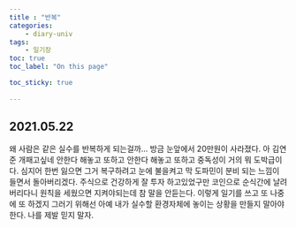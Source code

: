 ```yaml
---
title : "반복"
categories:
    - diary-univ
tags:
    - 일기장
toc: true
toc_label: "On this page"

toc_sticky: true
    
---
```

## 2021.05.22
왜 사람은 같은 실수를 반복하게 되는걸까...
방금 눈앞에서 20만원이 사라졌다. 아 김연준 개패고싶네
안한다 해놓고 또하고 안한다 해놓고 또하고 중독성이 거의 뭐 도박급이다.
심지어 한번 잃으면 그거 복구하려고 눈에 불을켜고 막 도파민이 분비 되는 느낌이 들면서 돌아버리겠다.
주식으로 건강하게 잘 투자 하고있었구만 코인으로 순식간에 날려버리다니
원칙을 세웠으면 지켜야되는데 참 말을 안듣는다. 이렇게 일기를 쓰고 또 나중에 또 하겠지 그러기 위해선 아예 내가 실수할 환경자체에 놓이는 상황을 만들지 말아야한다.
나를 제발 믿지 말자.

